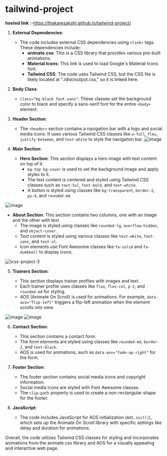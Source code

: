# tailwind-project
**hosted link** :-https://thakaresakshi.github.io/tailwind-project/

1. **External Dependencies**:

   - The code includes external CSS dependencies using `<link>` tags. These dependencies include:
     - **animate.css**: This is a CSS library that provides various pre-built animations.
     - **Material Icons**: This link is used to load Google's Material Icons font.
     - **Tailwind CSS**: The code uses Tailwind CSS, but the CSS file is likely located at "./dist/output.css," so it is linked here.

2. **Body Class**:

   - `class="bg-black font-sans"`: These classes set the background color to black and specify a sans-serif font for the entire `<body>` element.

3. **Header Section**:

   - The `<header>` section contains a navigation bar with a logo and social media icons. It uses various Tailwind CSS classes like `w-full`, `flex`, `justify-between`, and `text-white` to style the navigation bar.
![image](https://github.com/ThakareSakshi/tailwind-project/assets/86354291/5f0840f3-951d-4af3-9e06-ee5a22a61759)

4. **Main Section**:

   - **Hero Section**: This section displays a hero image with text content on top of it.
     - `bg-top bg-cover` is used to set the background image and apply styles to it.
     - The text content is centered and styled using Tailwind CSS classes such as `text-5xl`, `font-bold`, and `text-white`.
     - A button is styled using classes like `bg-transparent`, `border-2`, `py-4`, and `rounded-md`.
       
![image](https://github.com/ThakareSakshi/tailwind-project/assets/86354291/58f762a0-8a1e-448e-b85e-350f80d6e7c6)

   - **About Section**: This section contains two columns, one with an image and the other with text.
     - The image is styled using classes like `rounded-lg`, `overflow-hidden`, and `object-cover`.
     - Text content is styled using various classes like `text-white`, `font-sans`, and `text-xl`.
     - Icon elements use Font Awesome classes like `fa-solid` and `fa-dumbbell` to display icons.


![tcss-project-3](https://github.com/ThakareSakshi/tailwind-project/assets/86354291/45fa96f6-ba09-4b21-9028-4dc04e1a1c7c)

5. **Trainers Section**:

   - This section displays trainer profiles with images and text.
   - Each trainer profile uses classes like `flex`, `flex-col`, `p-2`, and `rounded-md` for styling.
   - AOS (Animate On Scroll) is used for animations. For example, `data-aos="flip-left"` triggers a flip-left animation when the element scrolls into view.


![image](https://github.com/ThakareSakshi/tailwind-project/assets/86354291/35377fcf-85c5-4a22-9015-250e0e8e221a)
![image](https://github.com/ThakareSakshi/tailwind-project/assets/86354291/5b2cc295-e212-4f0f-aaa0-27e844159a70)



6. **Contact Section**:

   - This section contains a contact form.
   - The form elements are styled using classes like `rounded-md`, `border-2`, and `text-black`.
   - AOS is used for animations, such as `data-aos="fade-up-right"` for the form.

7. **Footer Section**:

   - The footer section contains social media icons and copyright information.
   - Social media icons are styled with Font Awesome classes.
   - The `clip-path` property is used to create a non-rectangular shape for the footer.

8. **JavaScript**:

   - The code includes JavaScript for AOS initialization (`AOS.init()`), which sets up the Animate On Scroll library with specific settings like delay and duration for animations.

Overall, the code utilizes Tailwind CSS classes for styling and incorporates animations from the animate.css library and AOS for a visually appealing and interactive web page.
